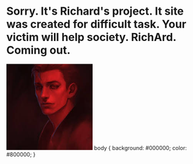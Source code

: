 <html>
 <head>
  <h1> Sorry. It's Richard's project. It site was created for difficult task. Your victim will help society. RichArd. Coming out.</h1>
  <img src="Good_evil.jpg">
   body 
{
          background: #000000;
       color: #800000;
}
 </body>
</html>
